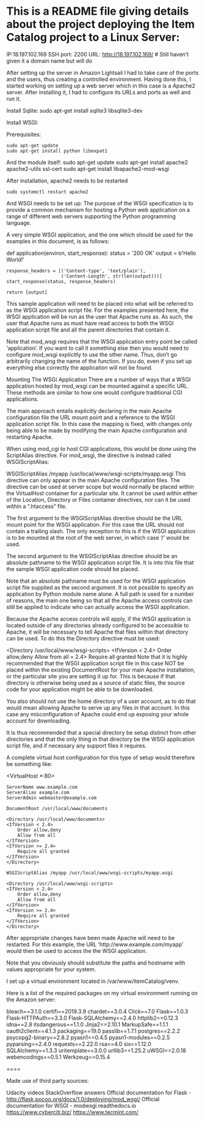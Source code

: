 # This is a README file giving details about the project deploying the Item Catalog project to a Linux Server:

IP:18.197.102.169
SSH port: 2200
URL: http://18.197.102.169/ # Still haven't given it a domain name but will do

After setting up the server in Amazon Lightsail I had to take care of the ports and the users, 
thus creating a controlled environment.
Having done this, I started working on setting up a web server which in this case is a Apache2 server. 
After installing it, I had to 
configure its URLs and ports as well and run it. 

Install Sqlite:
sudo apt-get install sqlite3 libsqlite3-dev

Install WSGI:

Prerequisites:

	sudo apt-get update
	sudo apt-get install python libexpat1 

And the module itself:
	sudo apt-get update
	sudo apt-get install apache2 apache2-utils ssl-cert
	sudo apt-get install libapache2-mod-wsgi
	
After installation, apache2 needs to be restarted

	sudo systemctl restart apache2
	
And WSGI needs to be set up:
	The purpose of the WSGI specification is to provide a common mechanism for hosting 
	a Python web application on a range of different web servers supporting the Python 
	programming language.

A very simple WSGI application, and the one which should be used for the examples in this 
document, is as follows:

def application(environ, start_response):
    status = '200 OK'
    output = b'Hello World!'

    response_headers = [('Content-type', 'text/plain'),
                        ('Content-Length', str(len(output)))]
    start_response(status, response_headers)

    return [output]
This sample application will need to be placed into what will be referred to as the WSGI 
application script file. For the examples presented here, the WSGI application will be 
run as the user that Apache runs as. As such, the user that Apache runs as must have read 
access to both the WSGI application script file and all the parent directories that contain it.

Note that mod_wsgi requires that the WSGI application entry point be called ‘application’. 
If you want to call it something else then you would need to configure mod_wsgi explicitly 
to use the other name. Thus, don’t go arbitrarily changing the name of the function. If you do,
 even if you set up everything else correctly the application will not be found.

Mounting The WSGI Application
There are a number of ways that a WSGI application hosted by mod_wsgi can be mounted against a specific URL.
 These methods are similar to how one would configure traditional CGI applications.

The main approach entails explicitly declaring in the main Apache configuration file the URL 
mount point and a reference to the WSGI application script file. In this case the mapping is 
fixed, with changes only being able to be made by modifying the main Apache configuration and 
restarting Apache.

When using mod_cgi to host CGI applications, this would be done using the ScriptAlias directive. 
For mod_wsgi, the directive is instead called WSGIScriptAlias:

WSGIScriptAlias /myapp /usr/local/www/wsgi-scripts/myapp.wsgi
This directive can only appear in the main Apache configuration files. The directive can be used
 at server scope but would normally be placed within the VirtualHost container for a particular
  site. It cannot be used within either of the Location, Directory or Files container directives,
   nor can it be used within a “.htaccess” file.

The first argument to the WSGIScriptAlias directive should be the URL mount point for the WSGI 
application. For this case the URL should not contain a trailing slash. The only exception to 
this is if the WSGI application is to be mounted at the root of the web server, in which case 
‘/’ would be used.

The second argument to the WSGIScriptAlias directive should be an absolute pathname to the WSGI
 application script file. It is into this file that the sample WSGI application code should be placed.

Note that an absolute pathname must be used for the WSGI application script file supplied as 
the second argument. It is not possible to specify an application by Python module name alone.
 A full path is used for a number of reasons, the main one being so that all the Apache access 
 controls can still be applied to indicate who can actually access the WSGI application.

Because the Apache access controls will apply, if the WSGI application is located outside of any
 directories already configured to be accessible to Apache, it will be necessary to tell Apache 
 that files within that directory can be used. To do this the Directory directive must be used:

<Directory /usr/local/www/wsgi-scripts>
<IfVersion < 2.4>
    Order allow,deny
    Allow from all
</IfVersion>
<IfVersion >= 2.4>
    Require all granted
</IfVersion>
</Directory>
Note that it is highly recommended that the WSGI application script file in this case
 NOT be placed within the existing DocumentRoot for your main Apache installation, or 
 the particular site you are setting it up for. This is because if that directory is 
 otherwise being used as a source of static files, the source code for your application 
 might be able to be downloaded.

You also should not use the home directory of a user account, as to do that would mean 
allowing Apache to serve up any files in that account. In this case any misconfiguration 
of Apache could end up exposing your whole account for downloading.

It is thus recommended that a special directory be setup distinct from other directories
 and that the only thing in that directory be the WSGI application script file, 
 and if necessary any support files it requires.

A complete virtual host configuration for this type of setup would therefore be something like:

<VirtualHost *:80>

    ServerName www.example.com
    ServerAlias example.com
    ServerAdmin webmaster@example.com

    DocumentRoot /usr/local/www/documents

    <Directory /usr/local/www/documents>
    <IfVersion < 2.4>
        Order allow,deny
        Allow from all
    </IfVersion>
    <IfVersion >= 2.4>
        Require all granted
    </IfVersion>
    </Directory>

    WSGIScriptAlias /myapp /usr/local/www/wsgi-scripts/myapp.wsgi

    <Directory /usr/local/www/wsgi-scripts>
    <IfVersion < 2.4>
        Order allow,deny
        Allow from all
    </IfVersion>
    <IfVersion >= 2.4>
        Require all granted
    </IfVersion>
    </Directory>

</VirtualHost>
After appropriate changes have been made Apache will need to be restarted. For this example, 
the URL ‘http://www.example.com/myapp’ would then be used to access the the WSGI application.

Note that you obviously should substitute the paths and hostname with values appropriate for your system.

I set up a virtual environment located in /var/www/itemCatalog/venv.

Here is a list of the required packages on my virtual environment running on the Amazon server:

bleach==3.1.0
certifi==2019.3.9
chardet==3.0.4
Click==7.0
Flask==1.0.3
Flask-HTTPAuth==3.3.0
Flask-SQLAlchemy==2.4.0
httplib2==0.12.3
idna==2.8
itsdangerous==1.1.0
Jinja2==2.10.1
MarkupSafe==1.1.1
oauth2client==4.1.3
packaging==19.0
passlib==1.7.1
postgres==2.2.2
psycopg2-binary==2.8.2
pyasn1==0.4.5
pyasn1-modules==0.2.5
pyparsing==2.4.0
requests==2.22.0
rsa==4.0
six==1.12.0
SQLAlchemy==1.3.3
uritemplate==3.0.0
urllib3==1.25.2
uWSGI==2.0.18
webencodings==0.5.1
Werkzeug==0.15.4

====

Made use of third party sources:	

Udacity videos
StackOverflow answers
Official documentation for Flask  - http://flask.pocoo.org/docs/1.0/deploying/mod_wsgi/
Official documentation for WSGI - modwsgi.readthedocs.io
https://www.cyberciti.biz/
https://www.tecmint.com/



